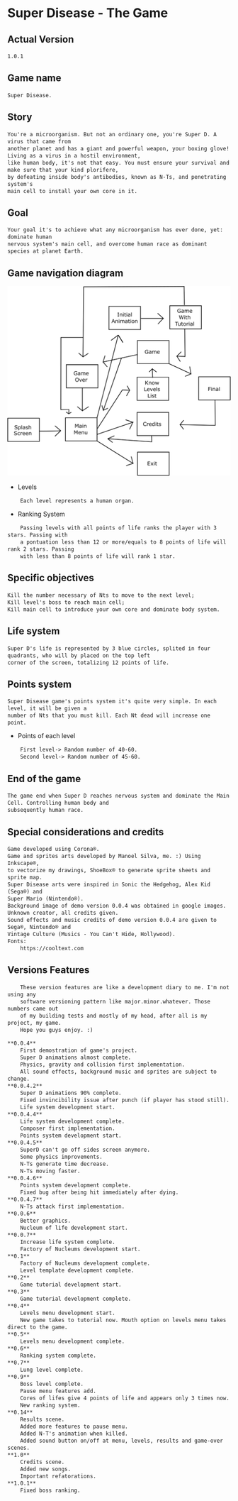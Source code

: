 # Super Disease - The Game

## Actual Version
	1.0.1

## Game name
 	Super Disease.

## Story
	You're a microorganism. But not an ordinary one, you're Super D. A virus that came from
	another planet and has a giant and powerful weapon, your boxing glove! Living as a virus in a hostil environment, 
	like human body, it's not that easy. You must ensure your survival and make sure that your kind plorifere, 
	by defeating inside body's antibodies, known as N-Ts, and penetrating system's 
	main cell to install your own core in it.

## Goal
	Your goal it's to achieve what any microorganism has ever done, yet: dominate human 
	nervous system's main cell, and overcome human race as dominant species at planet Earth.

## Game navigation diagram
 
![alt text](https://github.com/ManoelSilva/super-d-the-game/blob/master/assets/img/game-diagram.png)

* Levels
```
	Each level represents a human organ.
```

* Ranking System
```
	Passing levels with all points of life ranks the player with 3 stars. Passing with
	a pontuation less than 12 or more/equals to 8 points of life will rank 2 stars. Passing
	with less than 8 points of life will rank 1 star. 
```

## Specific objectives
	Kill the number necessary of Nts to move to the next level;
	Kill level's boss to reach main cell;
	Kill main cell to introduce your own core and dominate body system.

## Life system
	Super D's life is represented by 3 blue circles, splited in four quadrants, who will by placed on the top left 
	corner of the screen, totalizing 12 points of life.

## Points system
	Super Disease game's points system it's quite very simple. In each level, it will be given a 
	number of Nts that you must kill. Each Nt dead will increase one point.
	
* Points of each level
```
	First level-> Random number of 40-60.
	Second level-> Random number of 45-60.
```

## End of the game
	The game end when Super D reaches nervous system and dominate the Main Cell. Controlling human body and 
	subsequently human race.

## Special considerations and credits
	Game developed using Corona®.
	Game and sprites arts developed by Manoel Silva, me. :) Using Inkscape®,
	to vectorize my drawings, ShoeBox® to generate sprite sheets and sprite map.
	Super Disease arts were inspired in Sonic the Hedgehog, Alex Kid (Sega®) and 
	Super Mario (Nintendo®).
	Background image of demo version 0.0.4 was obtained in google images. Unknown creator, all credits given.
	Sound effects and music credits of demo version 0.0.4 are given to Sega®, Nintendo® and 
	Vintage Culture (Musics - You Can't Hide, Hollywood).
	Fonts:
		https://cooltext.com

## Versions Features
```
	These version features are like a development diary to me. I'm not using any 
	software versioning pattern like major.minor.whatever. Those numbers came out 
	of my building tests and mostly of my head, after all is my project, my game. 
	Hope you guys enjoy. :)
```
	
	**0.0.4**
		First demostration of game's project.
		Super D animations almost complete.
		Physics, gravity and collision first implementation.
		All sound effects, background music and sprites are subject to change.
	**0.0.4.2**
		Super D animations 90% complete.
		Fixed invincibility issue after punch (if player has stood still).
		Life system development start.
	**0.0.4.4**
		Life system development complete.
		Composer first implementation.
		Points system development start.
	**0.0.4.5**
		SuperD can't go off sides screen anymore.
		Some physics improvements.
		N-Ts generate time decrease.
		N-Ts moving faster.
	**0.0.4.6**
		Points system development complete.
		Fixed bug after being hit immediately after dying.
	**0.0.4.7**
		N-Ts attack first implementation.
	**0.0.6**
		Better graphics.
		Nucleum of life development start.	
	**0.0.7**
		Increase life system complete.
		Factory of Nucleums development start.
	**0.1**
		Factory of Nucleums development complete.
		Level template development complete.
	**0.2**
		Game tutorial development start.
	**0.3**
		Game tutorial development complete.
	**0.4**
		Levels menu development start.
		New game takes to tutorial now. Mouth option on levels menu takes direct to the game.
	**0.5**
		Levels menu development complete.
	**0.6**
		Ranking system complete.
	**0.7**
		Lung level complete.
	**0.9**
		Boss level complete.
		Pause menu features add.
		Cores of lifes give 4 points of life and appears only 3 times now.
		New ranking system.
	**0.14**
		Results scene.
		Added more features to pause menu.
		Added N-T's animation when killed.
		Added sound button on/off at menu, levels, results and game-over scenes.
	**1.0**
		Credits scene.
		Added new songs.
		Important refatorations.
	**1.0.1**
		Fixed boss ranking.